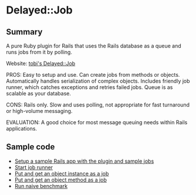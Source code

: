 Delayed::Job
============

Summary
-------

A pure Ruby plugin for Rails that uses the Rails database as a queue and runs jobs from it by polling.

Website: [tobi's Delayed::Job](http://github.com/tobi/delayed_job/tree/master)

PROS: Easy to setup and use. Can create jobs from methods or objects. Automatically handles serialization of complex objects. Includes friendly job runner, which catches exceptions and retries failed jobs. Queue is as scalable as your database.

CONS: Rails only. Slow and uses polling, not appropriate for fast turnaround or high-volume messaging.

EVALUATION: A good choice for most message queuing needs within Rails applications.

Sample code
-----------

* [Setup a sample Rails app with the plugin and sample jobs](setup.sh)
* [Start job runner](serve.sh)
* [Put and get an object instance as a job](putget_instance.rb)
* [Put and get an object method as a job](putget_method.rb)
* [Run naive benchmark](bench.rb)
